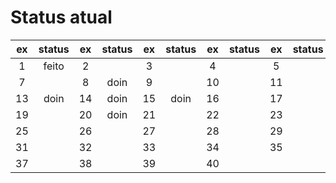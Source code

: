 # Status atual

|  ex | status |  ex | status |  ex | status |  ex | status |  ex | status |  ex | status |
|:---:| :---:  |:---:|  :---: |:---:|  :---: |:---:| :---:  |:---:|  :---: |:---:|  :---: |
|  1  |  feito |  2  |        |  3  |        |  4  |        |  5  |        |  6  |        |
|  7  |        |  8  |  doin  |  9  |        |  10 |        |  11 |        |  12 |        |
|  13 |  doin  |  14 |  doin  |  15 |  doin  |  16 |        |  17 |        |  18 |        |
|  19 |        |  20 |  doin  |  21 |        |  22 |        |  23 |        |  24 |        |
|  25 |        |  26 |        |  27 |        |  28 |        |  29 |        |  30 |        |
|  31 |        |  32 |        |  33 |        |  34 |        |  35 |        |  36 |        |
|  37 |        |  38 |        |  39 |        |  40 |
